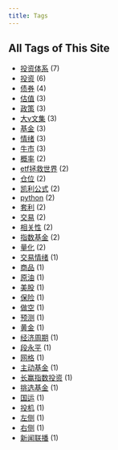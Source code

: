 ```yaml
---
title: Tags
---
```

## All Tags of This Site
* [投资体系](../tags/投资体系.md) (7)
* [投资](../tags/投资.md) (6)
* [债券](../tags/债券.md) (4)
* [估值](../tags/估值.md) (3)
* [政策](../tags/政策.md) (3)
* [大v文集](../tags/大v文集.md) (3)
* [基金](../tags/基金.md) (3)
* [情绪](../tags/情绪.md) (3)
* [牛市](../tags/牛市.md) (3)
* [概率](../tags/概率.md) (2)
* [etf拯救世界](../tags/etf拯救世界.md) (2)
* [仓位](../tags/仓位.md) (2)
* [凯利公式](../tags/凯利公式.md) (2)
* [python](../tags/python.md) (2)
* [套利](../tags/套利.md) (2)
* [交易](../tags/交易.md) (2)
* [相关性](../tags/相关性.md) (2)
* [指数基金](../tags/指数基金.md) (2)
* [量化](../tags/量化.md) (2)
* [交易情绪](../tags/交易情绪.md) (1)
* [商品](../tags/商品.md) (1)
* [原油](../tags/原油.md) (1)
* [美股](../tags/美股.md) (1)
* [保险](../tags/保险.md) (1)
* [做空](../tags/做空.md) (1)
* [预测](../tags/预测.md) (1)
* [黄金](../tags/黄金.md) (1)
* [经济周期](../tags/经济周期.md) (1)
* [段永平](../tags/段永平.md) (1)
* [网格](../tags/网格.md) (1)
* [主动基金](../tags/主动基金.md) (1)
* [长赢指数投资](../tags/长赢指数投资.md) (1)
* [挑选基金](../tags/挑选基金.md) (1)
* [国运](../tags/国运.md) (1)
* [投机](../tags/投机.md) (1)
* [左侧](../tags/左侧.md) (1)
* [右侧](../tags/右侧.md) (1)
* [新闻联播](../tags/新闻联播.md) (1)